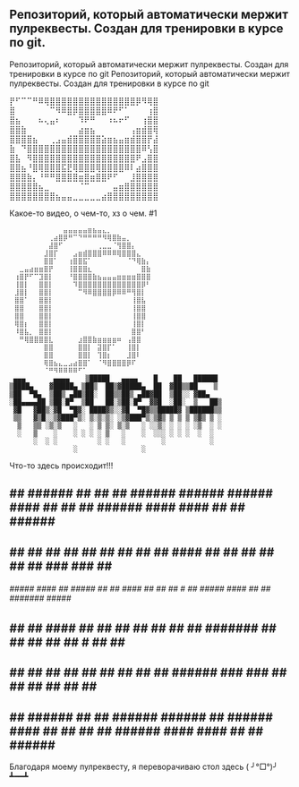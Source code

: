 ## Репозиторий, который автоматически мержит пулреквесты. Создан для тренировки в курсе по git.
Репозиторий, который автоматически мержит пулреквесты. Создан для тренировки в курсе по git
Репозиторий, который автоматически мержит пулреквесты. Создан для тренировки в курсе по git

⡟⠋⠉⠉⠛⠿⢿⣿⣿⣿⣿⣿⣿⣿⣿⣿⣿⣿⣿⣿⣿⣿⡿⠻⢿⣿
⣿⠀⠀⠀⠀⠀⠀⠉⠻⠿⣿⡿⣿⣿⣿⣿⣿⠿⠟⠋⠁⠀⠀⠀⢰⣿
⣿⣦⠀⠀⠀⠦⢄⣤⠆⠀⠀⠀⠹⠟⠛⠀⠀⠰⠦⠖⠋⠀⠀⢰⣿⣿
⣿⣿⣷⠀⠀⠀⠀⠀⠀⠀⠀⠀⣴⣶⣦⠀⠀⠀⠀⠀⠀⢠⣶⣾⣿⢿
⣿⣿⣿⣿⣦⠀⠀⢀⣠⣤⣾⣿⣿⣿⣿⣿⣵⣶⣦⣤⣶⣾⣿⣿⡟⣼
⣷⠀⠙⣿⣿⣿⣿⣿⣿⣿⣿⣿⣿⣿⣿⣿⣿⣿⣿⣿⣿⣿⣿⠿⢣⣿
⣿⣧⠀⠻⣿⣿⣿⣿⣿⣿⣿⣿⣿⣿⣿⣿⣿⣿⣿⣿⣿⣿⠟⣠⣿⣿
⣿⣿⣦⠘⣿⢿⣿⣿⣿⣯⣟⢿⣿⣿⣿⢿⣿⣿⣿⣿⠿⠇⣴⣿⣿⣿
⣿⣿⣿⣷⡄⠘⠛⠛⣿⣿⣿⣿⣶⣿⣶⣿⣿⠟⠋⠀⠀⣸⣿⣿⣿⣿
⣿⣿⣿⣿⣿⣦⣀⠀⠀⠀⠀⠀⠈⠉⠀⠀⠀⠀⣤⣶⣿⣿⣿⣿⣿⣿
⣿⣿⣿⣿⣿⣿⣿⣿⣦⣤⣤⣀⣀⣀⣀⣀⣴⣿⣿⣿⣿⣿⣿⣿⣿⣿

Какое-то видео, о чем-то, хз о чем. #1
```
⠀⠀⠀⠀⠀⠀⠀⠀⠀⠀⠀⣤⣤⣤⣤⣤⣶⣦⣤⣄⡀⠀⠀⠀⠀⠀⠀⠀⠀
⠀⠀⠀⠀⠀⠀⠀⠀⢀⣴⣿⡿⠛⠉⠙⠛⠛⠛⠛⠻⢿⣿⣷⣤⡀⠀⠀⠀⠀⠀
⠀⠀⠀⠀⠀⠀⠀⠀⣼⣿⠋⠀⠀⠀⠀⠀⠀⠀⢀⣀⣀⠈⢻⣿⣿⡄⠀⠀⠀⠀
⠀⠀⠀⠀⠀⠀⠀⣸⣿⡏⠀⠀⠀⣠⣶⣾⣿⣿⣿⠿⠿⠿⢿⣿⣿⣿⣄⠀⠀⠀
⠀⠀⠀⠀⠀⠀⠀⣿⣿⠁⠀⠀⢰⣿⣿⣯⠁⠀⠀⠀⠀⠀⠀⠀⠈⠙⢿⣷⡄⠀
⠀⠀⣀⣤⣴⣶⣶⣿⡟⠀⠀⠀⢸⣿⣿⣿⣆⠀⠀⠀⠀⠀⠀⠀⠀⠀⠀⣿⣷⠀
⠀⢰⣿⡟⠋⠉⣹⣿⡇⠀⠀⠀⠘⣿⣿⣿⣿⣷⣦⣤⣤⣤⣶⣶⣶⣶⣿⣿⣿⠀
⠀⢸⣿⡇⠀⠀⣿⣿⡇⠀⠀⠀⠀⠹⣿⣿⣿⣿⣿⣿⣿⣿⣿⣿⣿⣿⣿⡿⠃⠀
⠀⣸⣿⡇⠀⠀⣿⣿⡇⠀⠀⠀⠀⠀⠉⠻⠿⣿⣿⣿⣿⡿⠿⠿⠛⢻⣿⡇⠀⠀
⠀⣿⣿⠁⠀⠀⣿⣿⡇⠀⠀⠀⠀⠀⠀⠀⠀⠀⠀⠀⠀⠀⠀⠀⠀⢸⣿⣧⠀⠀
⠀⣿⣿⠀⠀⠀⣿⣿⡇⠀⠀⠀⠀⠀⠀⠀⠀⠀⠀⠀⠀⠀⠀⠀⠀⢸⣿⣿⠀⠀
⠀⣿⣿⠀⠀⠀⣿⣿⡇⠀⠀⠀⠀⠀⠀⠀⠀⠀⠀⠀⠀⠀⠀⠀⠀⢸⣿⣿⠀⠀
⠀⢿⣿⡆⠀⠀⣿⣿⡇⠀⠀⠀⠀⠀⠀⠀⠀⠀⠀⠀⠀⠀⠀⠀⠀⢸⣿⡇⠀⠀
⠀⠸⣿⣧⡀⠀⣿⣿⡇⠀⠀⠀⠀⠀⠀⠀⠀⠀⠀⠀⠀⠀⠀⠀⠀⣿⣿⠃⠀⠀
⠀⠀⠛⢿⣿⣿⣿⣿⣇⠀⠀⠀⠀⠀⣰⣿⣿⣷⣶⣶⣶⣶⠶⠀⢠⣿⣿⠀⠀
⠀⠀⠀⠀⠀⠀⠀⣿⣿⠀⠀⠀⠀⠀⣿⣿⡇⠀⣽⣿⡏⠁⠀⠀⢸⣿⡇⠀
⠀⠀⠀⠀⠀⠀⠀⣿⣿⠀⠀⠀⠀⠀⣿⣿⡇⠀⢹⣿⡆⠀⠀⠀⣸⣿⠇
⠀⠀⠀⠀⠀⠀⠀⢿⣿⣦⣄⣀⣠⣴⣿⣿⠁⠀⠈⠻⣿⣿⣿⣿⡿⠏⠀⠀⠀⠀
⠀⠀⠀⠀⠀⠀⠀⠈⠛⠻⠿⠿⠿⠿⠋⠁⠀⠀⠀⠀⠀⠀⠀⠀⠀⠀⠀⠀⠀⠀
 ▄▄▄       ▄▄▄▄    ▒█████   ▄▄▄▄    █    ██   ██████ 
▒████▄    ▓█████▄ ▒██▒  ██▒▓█████▄  ██  ▓██▒▒██    ▒ 
▒██  ▀█▄  ▒██▒ ▄██▒██░  ██▒▒██▒ ▄██▓██  ▒██░░ ▓██▄   
░██▄▄▄▄██ ▒██░█▀  ▒██   ██░▒██░█▀  ▓▓█  ░██░  ▒   ██▒
 ▓█   ▓██▒░▓█  ▀█▓░ ████▓▒░░▓█  ▀█▓▒▒█████▓ ▒██████▒▒
 ▒▒   ▓▒█░░▒▓███▀▒░ ▒░▒░▒░ ░▒▓███▀▒░▒▓▒ ▒ ▒ ▒ ▒▓▒ ▒ ░
  ▒   ▒▒ ░▒░▒   ░   ░ ▒ ▒░ ▒░▒   ░ ░░▒░ ░ ░ ░ ░▒  ░ ░
  ░   ▒    ░    ░ ░ ░ ░ ▒   ░    ░  ░░░ ░ ░ ░  ░  ░  
      ░  ░ ░          ░ ░   ░         ░           ░  
                ░                ░                   

```
Что-то здесь происходит!!!

 ##  ##   ######   ##  ##   ##       ######   ######            ######    ####               ##     ##   ##  ######    ####     ####    ##   ##  ######     ##    
 ##  ##   ##       ##  ##   ##       ##         ##                ##     ##                 ####    ##   ##  ##       ##       ##  ##   ### ###  ##         ##    
 ######   #####     ####    ##       #####      ##                ##      ####             ##  ##   ## # ##  #####     ####    ##  ##   #######  #####      ##    
 ##  ##   ##        ####    ##       ##         ##                ##         ##            ##  ##   #######  ##           ##   ##  ##   ## # ##  ##         ##    
 ##  ##   ##       ##  ##   ##       ##         ##                ##         ##            ######   ### ###  ##           ##   ##  ##   ##   ##  ##               
 ##  ##   ######   ##  ##   ######   ######     ##              ######    ####             ##  ##   ##   ##  ######    ####     ####    ##   ##  ######     ##    

Благодаря моему пулреквесту, я переворачиваю стол здесь ( ╯°□°)╯ ┻━━┻
